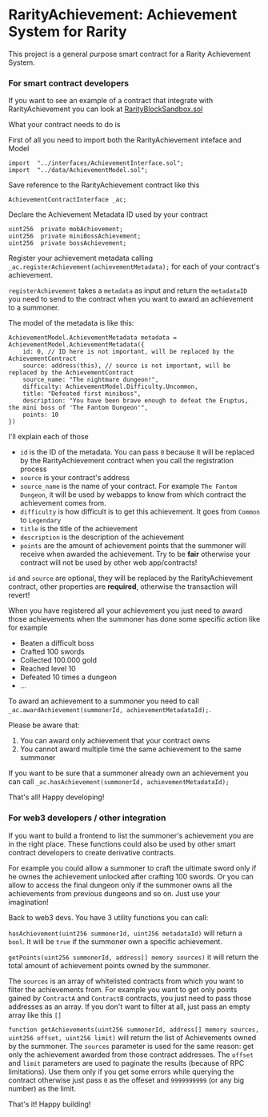 # RarityAchievement: Achievement System for Rarity

This project is a general purpose smart contract for a Rarity Achievement System.

### For smart contract developers

If you want to see an example of a contract that integrate with RarityAchievement you can look at [RarityBlockSandbox.sol](https://github.com/StErMi/rarity-achievements/blob/main/contracts/utils/RarityBlockSandbox.sol)

What your contract needs to do is

First of all you need to import both the RarityAchievement inteface and Model

```
import  "../interfaces/AchievementInterface.sol";
import  "../data/AchievementModel.sol";
```

Save reference to the RarityAchievement contract like this

`AchievementContractInterface _ac;`

Declare the Achievement Metadata ID used by your contract

```
uint256  private mobAchievement;
uint256  private miniBossAchievement;
uint256  private bossAchievement;
```

Register your achievement metadata calling `_ac.registerAchievement(achievementMetadata);` for each of your contract's achievement.

`registerAchievement` takes a `metadata` as input and return the `metadataID` you need to send to the contract when you want to award an achievement to a summoner.

The model of the metadata is like this:

```
AchievementModel.AchievementMetadata metadata = AchievementModel.AchievementMetadata({
    id: 0, // ID here is not important, will be replaced by the AchievementContract
    source: address(this), // source is not important, will be replaced by the AchievementContract
    source_name: "The nightmare dungeon!",
    difficulty: AchievementModel.Difficulty.Uncommon,
    title: "Defeated first miniboss",
    description: "You have been brave enough to defeat the Eruptus, the mini boss of 'The Fantom Dungeon'",
    points: 10
})
```

I'll explain each of those

- `id` is the ID of the metadata. You can pass `0` because it will be replaced by the RarityAchievement contract when you call the registration process
- `source` is your contract's address
- `source_name` is the name of your contract. For example `The Fantom Dungeon`, it will be used by webapps to know from which contract the achievement comes from.
- `difficulty` is how difficult is to get this achievement. It goes from `Common` to `Legendary`
- `title` is the title of the achievement
- `description` is the description of the achievement
- `points` are the amount of achievement points that the summoner will receive when awarded the achievement. Try to be **fair** otherwise your contract will not be used by other web app/contracts!

`id` and `source` are optional, they will be replaced by the RarityAchievement contract, other properties are **required**, otherwise the transaction will revert!

When you have registered all your achievement you just need to award those achievements when the summoner has done some specific action like for example

- Beaten a difficult boss
- Crafted 100 swords
- Collected 100.000 gold
- Reached level 10
- Defeated 10 times a dungeon
- ...

To award an achievement to a summoner you need to call `_ac.awardAchievement(summonerId, achievementMetadataId);`.

Please be aware that:

1. You can award only achievement that your contract owns
2. You cannot award multiple time the same achievement to the same summoner

If you want to be sure that a summoner already own an achievement you can call `_ac.hasAchievement(summonerId, achievementMetadataId);`

That's all! Happy developing!

### For web3 developers / other integration

If you want to build a frontend to list the summoner's achievement you are in the right place. These functions could also be used by other smart contract developers to create derivative contracts.

For example you could allow a summoner to craft the ultimate sword only if he ownes the achievement unlocked after crafting 100 swords. Or you can allow to access the final dungeon only if the summoner owns all the achievements from previous dungeons and so on. Just use your imagination!

Back to web3 devs. You have 3 utility functions you can call:

`hasAchievement(uint256 summonerId, uint256 metadataId)` will return a `bool`. It will be `true` if the summoner own a specific achievement.

`getPoints(uint256 summonerId, address[] memory sources)` it will return the total amount of achievement points owned by the summoner.

The `sources` is an array of whitelisted contracts from which you want to filter the achievements from. For example you want to get only points gained by `ContractA` and `ContractB` contracts, you just need to pass those addresses as an array.
If you don't want to filter at all, just pass an empty array like this `[]`

`function getAchievements(uint256 summonerId, address[] memory sources, uint256 offset, uint256 limit)` will return the list of Achievements owned by the summoner. The `sources` parameter is used for the same reason: get only the achievement awarded from those contract addresses. The `offset` and `limit` parameters are used to paginate the results (because of RPC limitations). Use them only if you get some errors while querying the contract otherwise just pass `0` as the offeset and `9999999999` (or any big number) as the limit.

That's it! Happy building!
